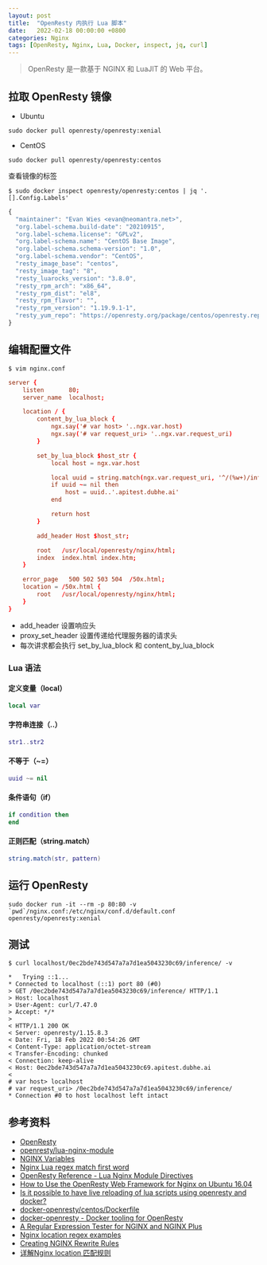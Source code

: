 ```yaml
---
layout: post
title:  "OpenResty 内执行 Lua 脚本"
date:   2022-02-18 00:00:00 +0800
categories: Nginx
tags: [OpenResty, Nginx, Lua, Docker, inspect, jq, curl]
---
```


> OpenResty 是一款基于 NGINX 和 LuaJIT 的 Web 平台。

## 拉取 OpenResty 镜像
* Ubuntu
```shell
sudo docker pull openresty/openresty:xenial
```
* CentOS
```shell
sudo docker pull openresty/openresty:centos
```

查看镜像的标签
```shell
$ sudo docker inspect openresty/openresty:centos | jq '.[].Config.Labels'
```
```js
{
  "maintainer": "Evan Wies <evan@neomantra.net>",
  "org.label-schema.build-date": "20210915",
  "org.label-schema.license": "GPLv2",
  "org.label-schema.name": "CentOS Base Image",
  "org.label-schema.schema-version": "1.0",
  "org.label-schema.vendor": "CentOS",
  "resty_image_base": "centos",
  "resty_image_tag": "8",
  "resty_luarocks_version": "3.8.0",
  "resty_rpm_arch": "x86_64",
  "resty_rpm_dist": "el8",
  "resty_rpm_flavor": "",
  "resty_rpm_version": "1.19.9.1-1",
  "resty_yum_repo": "https://openresty.org/package/centos/openresty.repo"
}
```

## 编辑配置文件
```shell
$ vim nginx.conf
```
```conf
server {
    listen       80;
    server_name  localhost;

    location / {
        content_by_lua_block {
            ngx.say('# var host> '..ngx.var.host)
            ngx.say('# var request_uri> '..ngx.var.request_uri)
        }

        set_by_lua_block $host_str {
            local host = ngx.var.host

            local uuid = string.match(ngx.var.request_uri, '^/(%w+)/inference')
            if uuid ~= nil then
                host = uuid..'.apitest.dubhe.ai'
            end

            return host
        }

        add_header Host $host_str;

        root   /usr/local/openresty/nginx/html;
        index  index.html index.htm;
    }

    error_page   500 502 503 504  /50x.html;
    location = /50x.html {
        root   /usr/local/openresty/nginx/html;
    }
}
```

* add_header 设置响应头
* proxy_set_header 设置传递给代理服务器的请求头
* 每次讲求都会执行 set_by_lua_block 和 content_by_lua_block

### Lua 语法
#### 定义变量（local）
```lua
local var
```

#### 字符串连接（..）
```lua
str1..str2
```

#### 不等于（~=）
```lua
uuid ~= nil
```

#### 条件语句（if）
```lua
if condition then
end
```

#### 正则匹配（string.match）
```lua
string.match(str, pattern)
```

## 运行 OpenResty
```shell
sudo docker run -it --rm -p 80:80 -v `pwd`/nginx.conf:/etc/nginx/conf.d/default.conf openresty/openresty:xenial
```

## 测试
```shell
$ curl localhost/0ec2bde743d547a7a7d1ea5043230c69/inference/ -v
```
```
*   Trying ::1...
* Connected to localhost (::1) port 80 (#0)
> GET /0ec2bde743d547a7a7d1ea5043230c69/inference/ HTTP/1.1
> Host: localhost
> User-Agent: curl/7.47.0
> Accept: */*
>
< HTTP/1.1 200 OK
< Server: openresty/1.15.8.3
< Date: Fri, 18 Feb 2022 00:54:26 GMT
< Content-Type: application/octet-stream
< Transfer-Encoding: chunked
< Connection: keep-alive
< Host: 0ec2bde743d547a7a7d1ea5043230c69.apitest.dubhe.ai
<
# var host> localhost
# var request_uri> /0ec2bde743d547a7a7d1ea5043230c69/inference/
* Connection #0 to host localhost left intact
```

## 参考资料
* [OpenResty](https://openresty.org/cn/)
* [openresty/lua-nginx-module](https://github.com/openresty/lua-nginx-module)
* [NGINX Variables](https://www.javatpoint.com/nginx-variables)
* [Nginx Lua regex match first word](https://www.jscodetips.com/index.php/examples/nginx-lua-regex-match-first-word)
* [OpenResty Reference - Lua Nginx Module Directives](https://openresty-reference.readthedocs.io/en/latest/Directives/)
* [How to Use the OpenResty Web Framework for Nginx on Ubuntu 16.04](https://www.digitalocean.com/community/tutorials/how-to-use-the-openresty-web-framework-for-nginx-on-ubuntu-16-04)
* [Is it possible to have live reloading of lua scripts using openresty and docker?](https://stackoverflow.com/questions/62687216/is-it-possible-to-have-live-reloading-of-lua-scripts-using-openresty-and-docker)
* [docker-openresty/centos/Dockerfile](https://github.com/openresty/docker-openresty/blob/master/centos/Dockerfile)
* [docker-openresty - Docker tooling for OpenResty](https://github.com/openresty/docker-openresty/blob/master/README.md)
* [A Regular Expression Tester for NGINX and NGINX Plus](https://www.nginx.com/blog/regular-expression-tester-nginx/)
* [Nginx location regex examples](https://linuxhint.com/nginx-location-regex-examples/)
* [Creating NGINX Rewrite Rules](https://www.nginx.com/blog/creating-nginx-rewrite-rules/)
* [详解Nginx location 匹配规则](https://www.cnblogs.com/benwu/articles/15843305.html)
